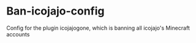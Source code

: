 # Ban-icojajo-config
Config for the plugin icojajogone, which is banning all icojajo's Minecraft accounts
